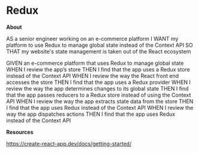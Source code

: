 # Redux

**About**

AS a senior engineer working on an e-commerce platform
I WANT my platform to use Redux to manage global state instead of the Context API
SO THAT my website's state management is taken out of the React ecosystem


GIVEN an e-commerce platform that uses Redux to manage global state
WHEN I review the app’s store
THEN I find that the app uses a Redux store instead of the Context API
WHEN I review the way the React front end accesses the store
THEN I find that the app uses a Redux provider
WHEN I review the way the app determines changes to its global state
THEN I find that the app passes reducers to a Redux store instead of using the Context API
WHEN I review the way the app extracts state data from the store
THEN I find that the app uses Redux instead of the Context API
WHEN I review the way the app dispatches actions
THEN I find that the app uses Redux instead of the Context API


**Resources**

https://create-react-app.dev/docs/getting-started/